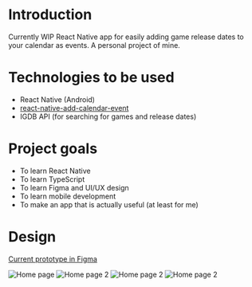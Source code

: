 
# Introduction
Currently WIP React Native app for easily adding game release dates to your calendar as events. A personal project of mine.

# Technologies to be used

- React Native (Android)
- [react-native-add-calendar-event](https://github.com/vonovak/react-native-add-calendar-event)
- IGDB API (for searching for games and release dates)

# Project goals

- To learn React Native
- To learn TypeScript
- To learn Figma and UI/UX design
- To learn mobile development
- To make an app that is actually useful (at least for me)

# Design

[Current prototype in Figma](https://www.figma.com/proto/mv5lKRJEosANrBMU9ozkWz/Mobile-APP?node-id=1%3A13&scaling=scale-down&page-id=0%3A1&starting-point-node-id=1%3A13)

![Home page](assets/prototype/home.jpg)
![Home page 2](assets/prototype/home_2.jpg)
![Home page 2](assets/prototype/search_results.jpg)
![Home page 2](assets/prototype/settings.jpg)


